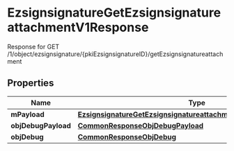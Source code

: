 

# EzsignsignatureGetEzsignsignatureattachmentV1Response

Response for GET /1/object/ezsignsignature/{pkiEzsignsignatureID}/getEzsignsignatureattachment

## Properties

| Name | Type | Description | Notes |
|------------ | ------------- | ------------- | -------------|
|**mPayload** | [**EzsignsignatureGetEzsignsignatureattachmentV1ResponseMPayload**](EzsignsignatureGetEzsignsignatureattachmentV1ResponseMPayload.md) |  |  |
|**objDebugPayload** | [**CommonResponseObjDebugPayload**](CommonResponseObjDebugPayload.md) |  |  [optional] |
|**objDebug** | [**CommonResponseObjDebug**](CommonResponseObjDebug.md) |  |  [optional] |




